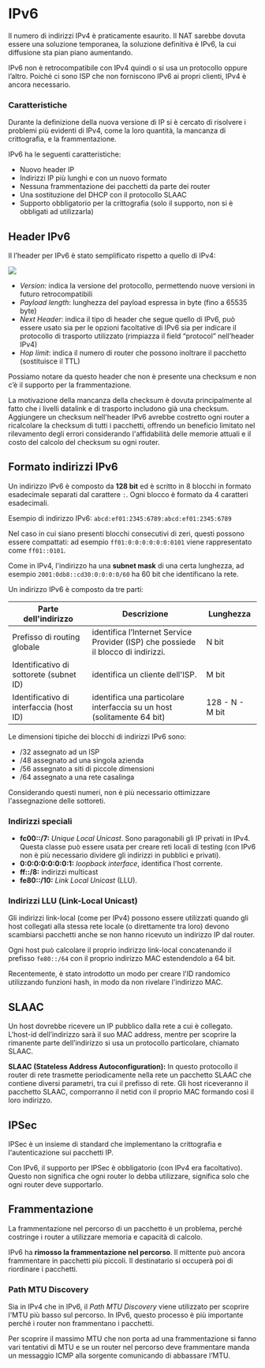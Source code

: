﻿# IPv6

Il numero di indirizzi IPv4 è praticamente esaurito. Il NAT sarebbe dovuta essere una soluzione temporanea, la soluzione definitiva è IPv6, la cui diffusione sta pian piano aumentando.

IPv6 non è retrocompatibile con IPv4 quindi o si usa un protocollo oppure l’altro. Poiché ci sono ISP che non forniscono IPv6 ai propri clienti, IPv4 è ancora necessario.

### Caratteristiche

Durante la definizione della nuova versione di IP si è cercato di risolvere i problemi più evidenti di IPv4, come la loro quantità, la mancanza di crittografia, e la frammentazione.

IPv6 ha le seguenti caratteristiche:

- Nuovo header IP
- Indirizzi IP più lunghi e con un nuovo formato
- Nessuna frammentazione dei pacchetti da parte dei router
- Una sostituzione del DHCP con il protocollo SLAAC
- Supporto obbligatorio per la crittografia (solo il supporto, non si è obbligati ad utilizzarla)

## Header IPv6

Il l’header per IPv6 è stato semplificato rispetto a quello di IPv4:

![](https://i.ibb.co/F5Z277N/image.png)

- *Version*: indica la versione del protocollo, permettendo nuove versioni in futuro retrocompatibili
- *Payload length*: lunghezza del payload espressa in byte (fino a 65535 byte)
- *Next Header*: indica il tipo di header che segue quello di IPv6, può essere usato sia per le opzioni facoltative di IPv6 sia per indicare il protocollo di trasporto utilizzato (rimpiazza il field “protocol” nell’header IPv4)
- *Hop limit*: indica il numero di router che possono inoltrare il pacchetto (sostituisce il TTL)

Possiamo notare da questo header che non è presente una checksum e non c’è il supporto per la frammentazione.

La motivazione della mancanza della checksum è dovuta principalmente al fatto che i livelli datalink e di trasporto includono già una checksum. Aggiungere un checksum nell'header IPv6 avrebbe costretto ogni router a ricalcolare la checksum di tutti i pacchetti, offrendo un beneficio limitato nel rilevamento degli errori considerando l'affidabilità delle memorie attuali e il costo del calcolo del checksum su ogni router.

## Formato indirizzi IPv6

Un indirizzo IPv6 è composto da **128 bit** ed è scritto in 8 blocchi in formato esadecimale separati dal carattere `:`. Ogni blocco è formato da 4 caratteri esadecimali.

Esempio di indirizzo IPv6:  `abcd:ef01:2345:6789:abcd:ef01:2345:6789`

Nel caso in cui siano presenti blocchi consecutivi di zeri, questi possono essere compattati: ad esempio `ff01:0:0:0:0:0:0:0101` viene rappresentato come `ff01::0101`.

Come in IPv4, l'indirizzo ha una **subnet mask** di una certa lunghezza, ad esempio `2001:0db8::cd30:0:0:0:0/60` ha 60 bit che identificano la rete.

Un indirizzo IPv6 è composto da tre parti:

| Parte dell'indirizzo | Descrizione | Lunghezza |
| --- | --- | --- |
| Prefisso di routing globale | identifica l’Internet Service Provider (ISP) che possiede il blocco di indirizzi. | N bit |
| Identificativo di sottorete (subnet ID) | identifica un cliente dell'ISP. | M bit |
| Identificativo di interfaccia (host ID) | identifica una particolare interfaccia su un host (solitamente 64 bit) | 128 - N - M bit |

Le dimensioni tipiche dei blocchi di indirizzi IPv6 sono:

- /32 assegnato ad un ISP
- /48 assegnato ad una singola azienda
- /56 assegnato a siti di piccole dimensioni
- /64 assegnato a una rete casalinga

Considerando questi numeri, non è più necessario ottimizzare l'assegnazione delle sottoreti.

### Indirizzi speciali

- **fc00::/7:** *Unique Local Unicast*. Sono paragonabili gli IP privati in IPv4. Questa classe può essere usata per creare reti locali di testing (con IPv6 non è più necessario dividere gli indirizzi in pubblici e privati).
- **0:0:0:0:0:0:0:1:** *loopback interface*, identifica l’host corrente.
- **ff::/8:** indirizzi multicast
- **fe80::/10:** *Link Local Unicast* (LLU).

### Indirizzi LLU (Link-Local Unicast)

Gli indirizzi link-local (come per IPv4) possono essere utilizzati quando gli host collegati alla stessa rete locale (o direttamente tra loro) devono scambiarsi pacchetti anche se non hanno ricevuto un indirizzo IP dal router.

Ogni host può calcolare il proprio indirizzo link-local concatenando il prefisso `fe80::/64` con il proprio indirizzo MAC estendendolo a 64 bit. 

Recentemente, è stato introdotto un modo per creare l'ID randomico utilizzando funzioni hash, in modo da non rivelare l'indirizzo MAC.

## SLAAC

Un host dovrebbe ricevere un IP pubblico dalla rete a cui è collegato. L'host-id dell’indirizzo sarà il suo MAC address, mentre per scoprire la rimanente parte dell’indirizzo si usa un protocollo particolare, chiamato SLAAC.

**SLAAC (Stateless Address Autoconfiguration):** In questo protocollo il router di rete trasmette periodicamente nella rete un pacchetto SLAAC che contiene diversi parametri, tra cui il prefisso di rete. Gli host riceveranno il pacchetto SLAAC, comporranno il netid con il proprio MAC formando così il loro indirizzo.

## IPSec

IPSec è un insieme di standard che implementano la crittografia e l'autenticazione sui pacchetti IP.

Con IPv6, il supporto per IPSec è obbligatorio (con IPv4 era facoltativo). Questo non significa che ogni router lo debba utilizzare, significa solo che ogni router deve supportarlo.

## Frammentazione

La frammentazione nel percorso di un pacchetto è un problema, perché costringe i router a utilizzare memoria e capacità di calcolo.

IPv6 ha **rimosso la frammentazione nel percorso**. Il mittente può ancora frammentare in pacchetti più piccoli. Il destinatario si occuperà poi di riordinare i pacchetti.

### Path MTU Discovery

Sia in IPv4 che in IPv6, il *Path MTU Discovery* viene utilizzato per scoprire l'MTU più basso sul percorso. In IPv6, questo processo è più importante perché i router non frammentano i pacchetti.

Per scoprire il massimo MTU che non porta ad una frammentazione si fanno vari tentativi di MTU e se un router nel percorso deve frammentare manda un messaggio ICMP alla sorgente comunicando di abbassare l’MTU.
